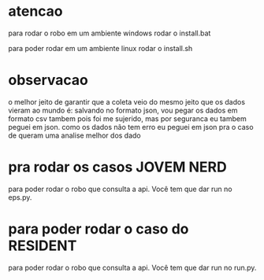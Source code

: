 # atencao
para rodar o robo em um ambiente windows rodar o install.bat

para poder rodar em um ambiente linux rodar o install.sh


# observacao
o melhor jeito de garantir que a coleta veio do mesmo jeito que os dados vieram ao mundo é:
salvando no formato json, vou pegar os dados em formato csv tambem pois foi me sujerido, mas por seguranca eu tambem peguei em json. 
como os dados não tem erro eu peguei em json pra o caso de queram uma analise melhor dos dado


# pra rodar os casos JOVEM NERD
para poder rodar o robo que consulta a api. Você tem que dar run no eps.py.

# para poder rodar o caso do RESIDENT
para poder rodar o robo que consulta a api. Você tem que dar run no run.py.